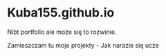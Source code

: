 # Kuba155.github.io
Nibt portfolio ale może się to rozwinie.


Zamieszczam tu moje projekty - Jak narazie się ucze 
